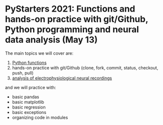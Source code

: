 # PyStarters 2021: Functions and hands-on practice with git/Github, Python programming and neural data analysis (May 13)

The main topics we will cover are:

1. [Python functions](doc/functions.md)
2. hands-on practice with git/Github (clone, fork, commit, status, checkout, push, pull)
3. [analysis of electrophysiological neural recordings](doc/v1Analysis.md)

and we will practice with:

- basic pandas
- basic matplotlib
- basic regression
- basic exceptions
- organizing code in modules

